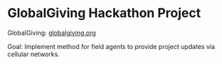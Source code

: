 # GlobalGiving Hackathon Project

GlobalGiving: [globalgiving.org](https://www.globalgiving.org/)

Goal: Implement method for field agents to provide project updates via cellular networks.
